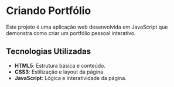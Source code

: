 # Criando Portfólio

Este projeto é uma aplicação web desenvolvida em JavaScript que demonstra como criar um portfólio pessoal interativo.

## Tecnologias Utilizadas

- **HTML5**: Estrutura básica e conteúdo.
- **CSS3**: Estilização e layout da página.
- **JavaScript**: Lógica e interatividade da página.